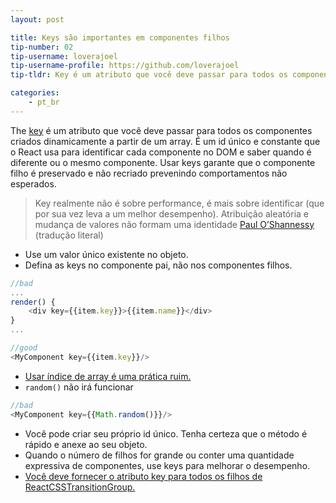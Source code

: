 ```yaml
---
layout: post

title: Keys são importantes em componentes filhos
tip-number: 02
tip-username: loverajoel 
tip-username-profile: https://github.com/loverajoel
tip-tldr: Key é um atributo que você deve passar para todos os componentes criados dinamicamente a partir de um array. É um id único e constante que o React usa para identificar cada componente no DOM e saber quando é diferente ou o mesmo componente. Usar keys garante que o componente filho é preservado e não recriado prevenindo comportamentos não esperados.

categories:
    - pt_br
---
```


The [key](https://facebook.github.io/react/docs/multiple-components.html#dynamic-children) é um atributo que você deve passar para todos os componentes criados dinamicamente a partir de um array. É um id único e constante que o React usa para identificar cada componente no DOM e saber quando é diferente ou o mesmo componente. Usar keys garante que o componente filho é preservado e não recriado prevenindo comportamentos não esperados.

> Key realmente não é sobre performance, é mais sobre identificar (que por sua vez leva a um melhor desempenho). Atribuição aleatória e mudança de valores não formam uma identidade [Paul O’Shannessy](https://github.com/facebook/react/issues/1342#issuecomment-39230939) (tradução literal)

- Use um valor único existente no objeto.
- Defina as keys no componente pai, não nos componentes filhos.

```javascript
//bad
...
render() {
	<div key={{item.key}}>{{item.name}}</div>
}
...

//good
<MyComponent key={{item.key}}/>
```
- [Usar índice de array é uma prática ruim.](https://medium.com/@robinpokorny/index-as-a-key-is-an-anti-pattern-e0349aece318#.76co046o9)
- `random()` não irá funcionar

```javascript
//bad
<MyComponent key={{Math.random()}}/>
```

- Você pode criar seu próprio id único. Tenha certeza que o método é rápido e anexe ao seu objeto.
- Quando o número de filhos for grande ou conter uma quantidade expressiva de componentes, use keys para melhorar o desempenho.
- [Você deve fornecer o atributo key para todos os filhos de ReactCSSTransitionGroup.](http://docs.reactjs-china.com/react/docs/animation.html)
